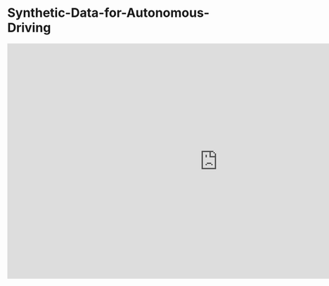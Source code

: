 # Synthetic-Data-for-Autonomous-Driving

<iframe width="955" height="537" src="https://www.youtube.com/embed/Ba1-Tl01sVg" title="Synthetic Data for Autonomous Driving" frameborder="0" allow="accelerometer; autoplay; clipboard-write; encrypted-media; gyroscope; picture-in-picture; web-share" allowfullscreen></iframe>